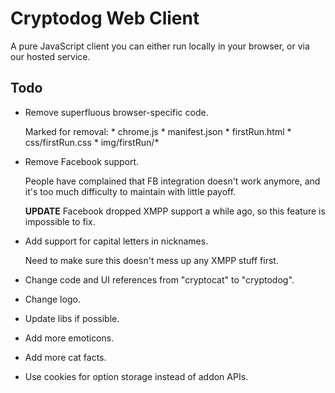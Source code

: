 # Cryptodog Web Client

A pure JavaScript client you can either run locally in your browser, or via our hosted service.

## Todo

* Remove superfluous browser-specific code.

    Marked for removal:
      * chrome.js
      * manifest.json
      * firstRun.html
      * css/firstRun.css
      * img/firstRun/*

* Remove Facebook support.

    People have complained that FB integration doesn't work anymore, and it's too much difficulty to maintain with little payoff.

    **UPDATE** Facebook dropped XMPP support a while ago, so this feature is impossible to fix.

* Add support for capital letters in nicknames.

    Need to make sure this doesn't mess up any XMPP stuff first.

* Change code and UI references from "cryptocat" to "cryptodog".

* Change logo.

* Update libs if possible.

* Add more emoticons.

* Add more cat facts.

* Use cookies for option storage instead of addon APIs.
